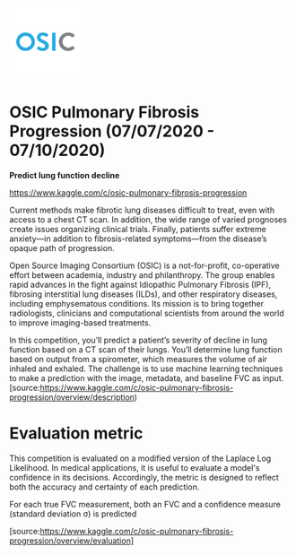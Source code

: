 <img src="https://github.com/yoviny/Deep-learning-Competitions/blob/master/OSIC%20Pulmonary%20Fibrosis%20Progression/thumbnail.png" width="128">

# OSIC Pulmonary Fibrosis Progression (07/07/2020 - 07/10/2020)
**Predict lung function decline**

https://www.kaggle.com/c/osic-pulmonary-fibrosis-progression

Current methods make fibrotic lung diseases difficult to treat, even with access to a chest CT scan. In addition, the wide range of varied prognoses create issues organizing clinical trials. Finally, patients suffer extreme anxiety—in addition to fibrosis-related symptoms—from the disease’s opaque path of progression.

Open Source Imaging Consortium (OSIC) is a not-for-profit, co-operative effort between academia, industry and philanthropy. The group enables rapid advances in the fight against Idiopathic Pulmonary Fibrosis (IPF), fibrosing interstitial lung diseases (ILDs), and other respiratory diseases, including emphysematous conditions. Its mission is to bring together radiologists, clinicians and computational scientists from around the world to improve imaging-based treatments.

In this competition, you’ll predict a patient’s severity of decline in lung function based on a CT scan of their lungs. You’ll determine lung function based on output from a spirometer, which measures the volume of air inhaled and exhaled. The challenge is to use machine learning techniques to make a prediction with the image, metadata, and baseline FVC as input.
[source:https://www.kaggle.com/c/osic-pulmonary-fibrosis-progression/overview/description)

# Evaluation metric
This competition is evaluated on a modified version of the Laplace Log Likelihood. In medical applications, it is useful to evaluate a model's confidence in its decisions. Accordingly, the metric is designed to reflect both the accuracy and certainty of each prediction.

For each true FVC measurement, both an FVC and a confidence measure (standard deviation σ) is predicted

[source:https://www.kaggle.com/c/osic-pulmonary-fibrosis-progression/overview/evaluation]
